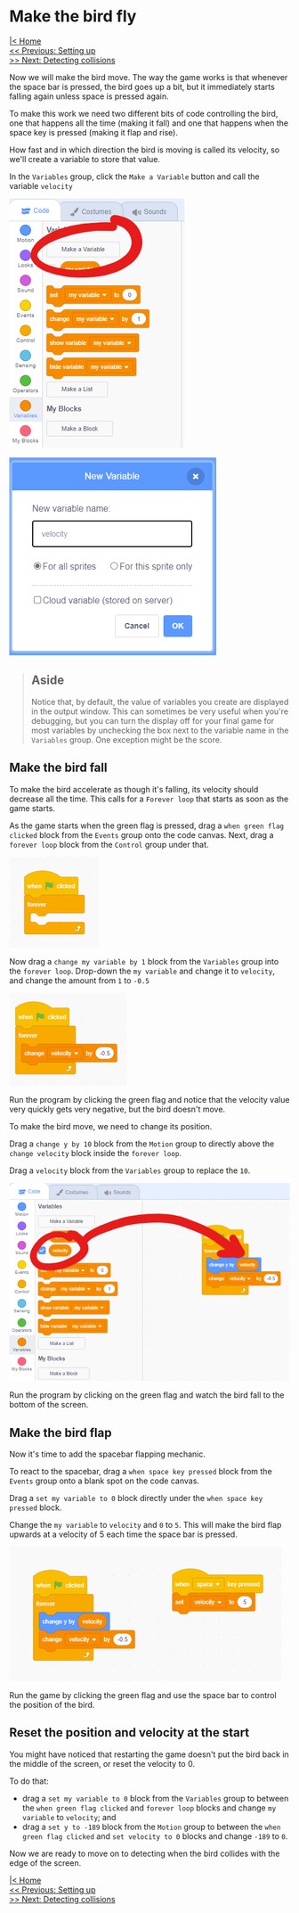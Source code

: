 # Make the bird fly

[|< Home](../README.md)  
[<< Previous: Setting up](./bouncy-bird1.md)  
[>> Next: Detecting collisions](./bouncy-bird3.md)

Now we will make the bird move. The way the game works is that whenever the space bar is pressed, the bird goes up a bit, but it immediately starts falling again unless space is pressed again.

To make this work we need two different bits of code controlling the bird, one that happens all the time (making it fall) and one that happens when the space key is pressed (making it flap and rise).

How fast and in which direction the bird is moving is called its velocity, so we'll create a variable to store that value.

In the `Variables` group, click the `Make a Variable` button and call the variable `velocity`

![Make a new variable](./images/bouncy-bird6.png)

![Name the variable velocity](./images/bouncy-bird7.png)

> ## Aside
>
> Notice that, by default, the value of variables you create are displayed in the output window. This can sometimes be very useful when you're debugging, but you can turn the display off for your final game for most variables by unchecking the box next to the variable name in the `Variables` group. One exception might be the score.

## Make the bird fall

To make the bird accelerate as though it's falling, its velocity should decrease all the time. This calls for a `Forever loop` that starts as soon as the game starts.

As the game starts when the green flag is pressed, drag a `when green flag clicked` block from the `Events` group onto the code canvas. Next, drag a `forever loop` block from the `Control` group under that.

![Accelerate forever](./images/bouncy-bird8.png)

Now drag a `change my variable by 1` block from the `Variables` group into the `forever loop`. Drop-down the `my variable` and change it to `velocity`, and change the amount from `1` to `-0.5`

![Acceleration goes down](./images/bouncy-bird9.png)

Run the program by clicking the green flag and notice that the velocity value very quickly gets very negative, but the bird doesn't move.

To make the bird move, we need to change its position.

Drag a `change y by 10` block from the `Motion` group to directly above the `change velocity` block inside the `forever loop`.

Drag a `velocity` block from the `Variables` group to replace the `10`.

![Now the bird will fall](./images/bouncy-bird10.png)

Run the program by clicking on the green flag and watch the bird fall to the bottom of the screen.

## Make the bird flap

Now it's time to add the spacebar flapping mechanic.

To react to the spacebar, drag a `when space key pressed` block from the `Events` group onto a blank spot on the code canvas.

Drag a `set my variable to 0` block directly under the `when space key pressed` block.

Change the `my variable` to `velocity` and `0` to `5`. This will make the bird flap upwards at a velocity of 5 each time the space bar is pressed.

![Bouncy bird now bounces](./images/bouncy-bird11.png)

Run the game by clicking the green flag and use the space bar to control the position of the bird.

## Reset the position and velocity at the start

You might have noticed that restarting the game doesn't put the bird back in the middle of the screen, or reset the velocity to 0.

To do that:

* drag a `set my variable to 0` block from the `Variables` group to between the `when green flag clicked` and `forever loop` blocks and change `my variable` to `velocity`; and
* drag a `set y to -189` block from the `Motion` group to between the `when green flag clicked` and `set velocity to 0` blocks and change `-189` to `0`.

Now we are ready to move on to detecting when the bird collides with the edge of the screen.

[|< Home](../README.md)  
[<< Previous: Setting up](./bouncy-bird1.md)  
[>> Next: Detecting collisions](./bouncy-bird3.md)

